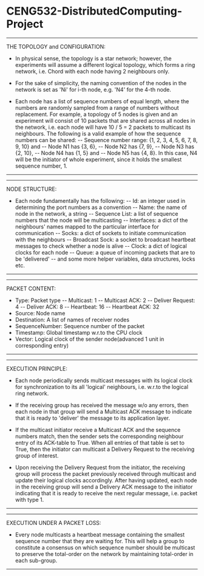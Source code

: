 # CENG532-DistributedComputing-Project
*****************************************************************
THE TOPOLOGY and CONFIGURATION:
- In physical sense, the topology is a star network; however, the 
experiments will assume a different logical topology, which forms a 
ring network, i.e. Chord with each node having 2 neighbours only.

- For the sake of simplicity, the naming convention of the nodes 
in the network is set as 'Ni' for i-th node, e.g. 'N4' for the 4-th
node.

- Each node has a list of sequence numbers of equal length, where 
the numbers are randomly sampled from a range of numbers without 
replacement. For example, a topology of 5 nodes is given and an 
experiment will consist of 10 packets that are shared across 
all nodes in the network, i.e. each node will have 10 / 5 = 2 
packets to multicast its neighbours. The following is a valid 
example of how the sequence numbers can be shared:
	-- Sequence number range: {1, 2, 3, 4, 5, 6, 7, 8, 9, 10} and 
	-- Node N1 has {3, 6}, 
	-- Node N2 has {7, 9}, 
	-- Node N3 has {2, 10}, 
	-- Node N4 has {1, 5} and 
	-- Node N5 has {4, 8}.
	In this case, N4 will be the initiator of whole experiment, 
	since it holds the smallest sequence number, 1.
*****************************************************************

*****************************************************************
NODE STRUCTURE:
- Each node fundamentally has the following:
	-- Id: an integer used in determining the port numbers as 
			a convention
	-- Name: the name of node in the network, a string
	-- Sequence List: a list of sequence numbers that the node 
						will be multicasting
	-- Interfaces: a dict of the neighbours' names mapped to 
					the particular interface for communication
	-- Socks: a dict of sockets to initiate communication with 
				the neighbours
	-- Broadcast Sock: a socket to broadcast heartbeat messages 
						to check whether a node is alive
	-- Clock: a dict of logical clocks for each node
	-- Queue: a queue of incoming packets that are to be 'delivered'
	-- and some more helper variables, data structures, locks etc.
*****************************************************************

*****************************************************************
PACKET CONTENT:
- Type: Packet type
		-- Multicast: 1
		-- Multicast ACK: 2
		-- Deliver Request: 4
		-- Deliver ACK: 8
		-- Heartbeat: 16
		-- Heartbeat ACK: 32
- Source: Node name
- Destination: A list of names of receiver nodes
- SequenceNumber: Sequence number of the packet
- Timestamp: Global timestamp w.r.to the CPU clock
- Vector: Logical clock of the sender node(advanced 1 unit in
			corresponding entry)
*****************************************************************

*****************************************************************
EXECUTION PRINCIPLE:
- Each node periodically sends multicast messages with its logical 
clock for synchronization to its all 'logical' neighbours, i.e. 
w.r.to the logical ring network.

- If the receiving group has received the message w/o any errors, 
then each node in that group will send a Multicast ACK message to 
indicate that it is ready to 'deliver' the message to its application 
layer.

- If the multicast initiator receive a Multicast ACK and the sequence 
numbers match, then the sender sets the corresponding neighbour entry 
of its ACK-table to True. When all entries of that table is set to 
True, then the initiator can multicast a Delivery Request to the 
receiving group of interest.

- Upon receiving the Delivery Request from the initiator, the receiving 
group will process the packet previously received through multicast 
and update their logical clocks accordingly. After having updated, 
each node in the receiving group will send a Delivery ACK message to 
the initiator indicating that it is ready to receive the next regular 
message, i.e. packet with type 1.
*****************************************************************

*****************************************************************
EXECUTION UNDER A PACKET LOSS:
- Every node multicasts a heartbeat message containing the smallest 
sequence number that they are waiting for. This will help a group to 
constitute a consensus on which sequence number should be multicast 
to preserve the total-order on the network by maintaining total-order 
in each sub-group.
*****************************************************************
